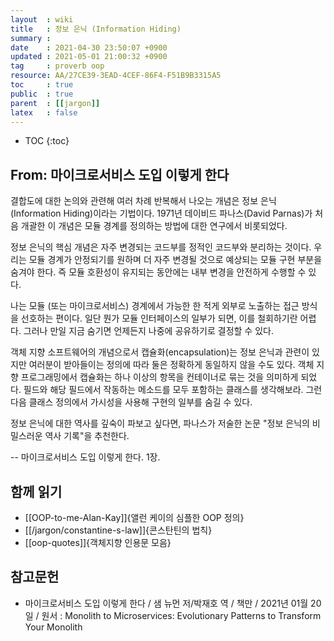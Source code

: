 ```yaml
---
layout  : wiki
title   : 정보 은닉 (Information Hiding)
summary : 
date    : 2021-04-30 23:50:07 +0900
updated : 2021-05-01 21:00:32 +0900
tag     : proverb oop
resource: AA/27CE39-3EAD-4CEF-86F4-F51B9B3315A5
toc     : true
public  : true
parent  : [[jargon]]
latex   : false
---
```

* TOC
{:toc}

## From: 마이크로서비스 도입 이렇게 한다

>
결합도에 대한 논의와 관련해 여러 차례 반복해서 나오는 개념은 정보 은닉(Information Hiding)이라는 기법이다.
1971년 데이비드 파나스(David Parnas)가 처음 개괄한 이 개념은 모듈 경계를 정의하는 방법에 대한 연구에서 비롯되었다.
>
정보 은닉의 핵심 개념은 자주 변경되는 코드부를 정적인 코드부와 분리하는 것이다.
우리는 모듈 경계가 안정되기를 원하며 더 자주 변경될 것으로 예상되는 모듈 구현 부분을 숨겨야 한다.
즉 모듈 호환성이 유지되는 동안에는 내부 변경을 안전하게 수행할 수 있다.
>
나는 모듈 (또는 마이크로서비스) 경계에서 가능한 한 적게 외부로 노출하는 접근 방식을 선호하는 편이다.
일단 뭔가 모듈 인터페이스의 일부가 되면, 이를 철회하기란 어렵다.
그러나 만일 지금 숨기면 언제든지 나중에 공유하기로 결정할 수 있다.
>
객체 지향 소프트웨어의 개념으로서 캡슐화(encapsulation)는 정보 은닉과 관련이 있지만 여러분이 받아들이는 정의에 따라 둘은 정확하게 동일하지 않을 수도 있다.
객체 지향 프로그래밍에서 캡슐화는 하나 이상의 항목을 컨테이너로 묶는 것을 의미하게 되었다.
필드와 해당 필드에서 작동하는 메소드를 모두 포함하는 클래스를 생각해보라.
그런 다음 클래스 정의에서 가시성을 사용해 구현의 일부를 숨길 수 있다.
>
정보 은닉에 대한 역사를 깊숙이 파보고 싶다면, 파나스가 저술한 논문 "정보 은닉의 비밀스러운 역사 기록"을 추천한다.
>
-- 마이크로서비스 도입 이렇게 한다. 1장.

## 함께 읽기

- [[OOP-to-me-Alan-Kay]]{앨런 케이의 심플한 OOP 정의}
- [[/jargon/constantine-s-law]]{콘스탄틴의 법칙}
- [[oop-quotes]]{객체지향 인용문 모음}

## 참고문헌

- 마이크로서비스 도입 이렇게 한다 / 샘 뉴먼 저/박재호 역 / 책만 / 2021년 01월 20일 / 원서 : Monolith to Microservices: Evolutionary Patterns to Transform Your Monolith

